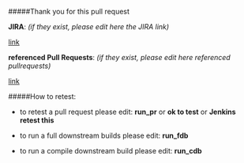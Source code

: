#####Thank you for this pull request

**JIRA**: _(if they exist, please edit here the JIRA link)_ 

[link](http://example.com "Title")

**referenced Pull Requests**: _(if they exist, please edit here referenced pullrequests)_

[link](http://example.com "Title")

#####How to retest:
  
* to retest a pull request please edit: **run_pr** or **ok to test** or **Jenkins retest this**
  
* to run a full downstream builds please edit: **run_fdb**
  
* to run a compile downstream build please edit: **run_cdb**
